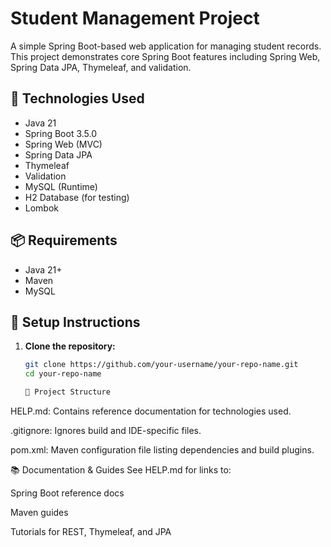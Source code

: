 # Student Management Project

A simple Spring Boot-based web application for managing student records. This project demonstrates core Spring Boot features including Spring Web, Spring Data JPA, Thymeleaf, and validation.

## 🚀 Technologies Used

- Java 21
- Spring Boot 3.5.0
- Spring Web (MVC)
- Spring Data JPA
- Thymeleaf
- Validation
- MySQL (Runtime)
- H2 Database (for testing)
- Lombok

## 📦 Requirements

- Java 21+
- Maven
- MySQL

## 🔧 Setup Instructions

1. **Clone the repository:**
   ```bash
   git clone https://github.com/your-username/your-repo-name.git
   cd your-repo-name

   📁 Project Structure
HELP.md: Contains reference documentation for technologies used.

.gitignore: Ignores build and IDE-specific files.

pom.xml: Maven configuration file listing dependencies and build plugins.

📚 Documentation & Guides
See HELP.md for links to:

Spring Boot reference docs

Maven guides

Tutorials for REST, Thymeleaf, and JPA
